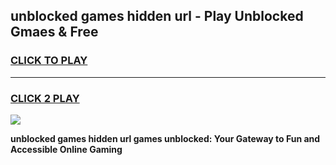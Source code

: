 
## unblocked games hidden url - Play Unblocked Gmaes & Free
<h3>
<a href="https://premium.freeplayer.one?title=unblocked_games_hidden_url&ref=19F">CLICK TO PLAY</a></h3>
<hr>

<h3>
<a href="https://premium.freeplayer.one?title=unblocked_games_hidden_url&ref=19F">CLICK 2 PLAY</a>
  
</h3>

<a href="https://premium.freeplayer.one?title=unblocked_games_hidden_url&ref=19F/"><img src="https://clearcache.store/games.png"></a>


**unblocked games hidden url games unblocked: Your Gateway to Fun and Accessible Online Gaming**
